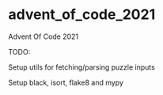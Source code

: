 # advent_of_code_2021
Advent Of Code 2021


TODO:

Setup utils for fetching/parsing puzzle inputs

Setup black, isort, flake8 and mypy
